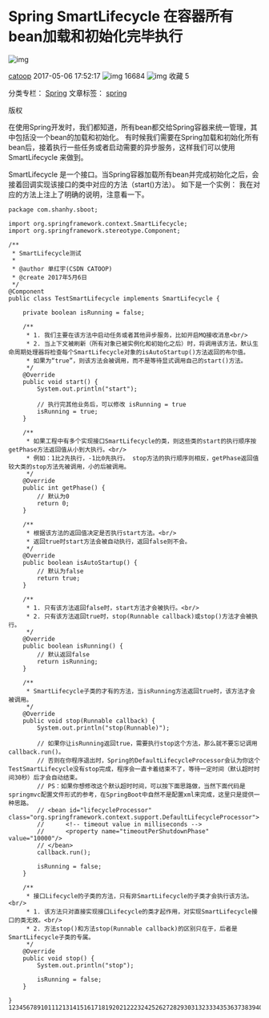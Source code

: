 # Spring SmartLifecycle 在容器所有bean加载和初始化完毕执行

![img](https://csdnimg.cn/release/phoenix/template/new_img/original.png)

[catoop](https://me.csdn.net/catoop) 2017-05-06 17:52:17 ![img](https://csdnimg.cn/release/phoenix/template/new_img/articleReadEyes.png) 16684 ![img](https://csdnimg.cn/release/phoenix/template/new_img/tobarCollect.png) 收藏 5

分类专栏： [Spring](https://blog.csdn.net/catoop/category_5789635.html) 文章标签： [spring](https://so.csdn.net/so/search/s.do?q=spring&t=blog&o=vip&s=&l=&f=&viparticle=)

版权

在使用Spring开发时，我们都知道，所有bean都交给Spring容器来统一管理，其中包括没一个bean的加载和初始化。
有时候我们需要在Spring加载和初始化所有bean后，接着执行一些任务或者启动需要的异步服务，这样我们可以使用 SmartLifecycle 来做到。

SmartLifecycle 是一个接口。当Spring容器加载所有bean并完成初始化之后，会接着回调实现该接口的类中对应的方法（start()方法）。
如下是一个实例：
我在对应的方法上注上了明确的说明，注意看一下。

```
package com.shanhy.sboot;

import org.springframework.context.SmartLifecycle;
import org.springframework.stereotype.Component;

/**
 * SmartLifecycle测试
 *
 * @author 单红宇(CSDN CATOOP)
 * @create 2017年5月6日
 */
@Component
public class TestSmartLifecycle implements SmartLifecycle {

    private boolean isRunning = false;

    /**
     * 1. 我们主要在该方法中启动任务或者其他异步服务，比如开启MQ接收消息<br/>
     * 2. 当上下文被刷新（所有对象已被实例化和初始化之后）时，将调用该方法，默认生命周期处理器将检查每个SmartLifecycle对象的isAutoStartup()方法返回的布尔值。
     * 如果为“true”，则该方法会被调用，而不是等待显式调用自己的start()方法。
     */
    @Override
    public void start() {
        System.out.println("start");

        // 执行完其他业务后，可以修改 isRunning = true
        isRunning = true;
    }

    /**
     * 如果工程中有多个实现接口SmartLifecycle的类，则这些类的start的执行顺序按getPhase方法返回值从小到大执行。<br/>
     * 例如：1比2先执行，-1比0先执行。 stop方法的执行顺序则相反，getPhase返回值较大类的stop方法先被调用，小的后被调用。
     */
    @Override
    public int getPhase() {
        // 默认为0
        return 0;
    }

    /**
     * 根据该方法的返回值决定是否执行start方法。<br/> 
     * 返回true时start方法会被自动执行，返回false则不会。
     */
    @Override
    public boolean isAutoStartup() {
        // 默认为false
        return true;
    }

    /**
     * 1. 只有该方法返回false时，start方法才会被执行。<br/>
     * 2. 只有该方法返回true时，stop(Runnable callback)或stop()方法才会被执行。
     */
    @Override
    public boolean isRunning() {
        // 默认返回false
        return isRunning;
    }

    /**
     * SmartLifecycle子类的才有的方法，当isRunning方法返回true时，该方法才会被调用。
     */
    @Override
    public void stop(Runnable callback) {
        System.out.println("stop(Runnable)");

        // 如果你让isRunning返回true，需要执行stop这个方法，那么就不要忘记调用callback.run()。
        // 否则在你程序退出时，Spring的DefaultLifecycleProcessor会认为你这个TestSmartLifecycle没有stop完成，程序会一直卡着结束不了，等待一定时间（默认超时时间30秒）后才会自动结束。
        // PS：如果你想修改这个默认超时时间，可以按下面思路做，当然下面代码是springmvc配置文件形式的参考，在SpringBoot中自然不是配置xml来完成，这里只是提供一种思路。
        // <bean id="lifecycleProcessor" class="org.springframework.context.support.DefaultLifecycleProcessor">
        //      <!-- timeout value in milliseconds -->
        //      <property name="timeoutPerShutdownPhase" value="10000"/>
        // </bean>
        callback.run();

        isRunning = false;
    }

    /**
     * 接口Lifecycle的子类的方法，只有非SmartLifecycle的子类才会执行该方法。<br/>
     * 1. 该方法只对直接实现接口Lifecycle的类才起作用，对实现SmartLifecycle接口的类无效。<br/>
     * 2. 方法stop()和方法stop(Runnable callback)的区别只在于，后者是SmartLifecycle子类的专属。
     */
    @Override
    public void stop() {
        System.out.println("stop");

        isRunning = false;
    }

}
1234567891011121314151617181920212223242526272829303132333435363738394041424344454647484950515253545556575859606162636465666768697071727374757677787980818283848586878889909192
```


